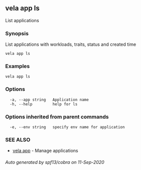 ## vela app ls

List applications

### Synopsis

List applications with workloads, traits, status and created time

```
vela app ls
```

### Examples

```
vela app ls
```

### Options

```
  -a, --app string   Application name
  -h, --help         help for ls
```

### Options inherited from parent commands

```
  -e, --env string   specify env name for application
```

### SEE ALSO

* [vela app](vela_app.md)	 - Manage applications

###### Auto generated by spf13/cobra on 11-Sep-2020
